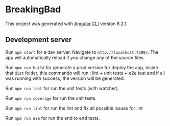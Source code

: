 # BreakingBad

This project was generated with [Angular CLI](https://github.com/angular/angular-cli) version 8.2.1.

## Development server

Run `npm start` for a dev server. Navigate to `http://localhost:4200/`. The app will automatically reload if you change any of the source files.


Run `npm run build` for generate a prod version for deploy the app, inside that `dist` folder, this commando will run : lint + unit tests + e2e test and if all was running with success, the version will be generated.

Run `npm run test` for run the unit tests (with watcher).

Run `npm run coverage` for run the unit tests.

Run `npm run lint` for run the lint and fix all possible issues for lint

Run `npm run e2e` for run the end to end tests.
    
 

